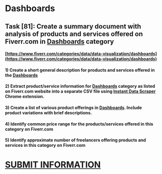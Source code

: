 # Dashboards
## Task [81]: Create a summary document with analysis of products and services offered on Fiverr.com in [Dashboards](https://www.fiverr.com/categories/data/data-visualization/dashboards) category
#### [https://www.fiverr.com/categories/data/data-visualization/dashboards](https://www.fiverr.com/categories/data/data-visualization/dashboards)
#### 1) Create a short general description for products and services offered in the [Dashboards](https://www.fiverr.com/categories/data/data-visualization/dashboards)
#### 2) Extract product/service information for [Dashboards](https://www.fiverr.com/categories/data/data-visualization/dashboards) category as listed on Fiverr.com website into a separate CSV file using [Instant Data Scraper](https://chrome.google.com/webstore/detail/instant-data-scraper/ofaokhiedipichpaobibbnahnkdoiiah) Chrome extension.
#### 3) Create a list of various product offerings in [Dashboards](https://www.fiverr.com/categories/data/data-visualization/dashboards). Include product variations with brief descriptions.
#### 4) Identify common price range for the products/services offered in this category on Fiverr.com
#### 5) Identify approximate number of freelancers offering products and services in this category on Fiverr.com

# [SUBMIT INFORMATION](https://forms.office.com/r/8AEKjkLxKG)
